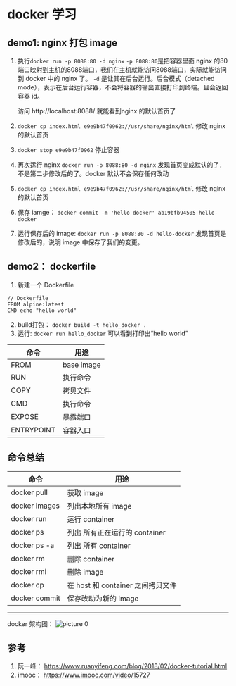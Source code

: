 # docker 学习

## demo1: nginx 打包 image
1. 执行`docker run -p 8088:80 -d nginx`
   `-p 8088:80`是把容器里面 nginx 的80端口映射到主机的8088端口，我们在主机就能访问8088端口，实际就能访问到 docker 中的 nginx 了。
   `-d` 是让其在后台运行。后台模式（detached mode），表示在后台运行容器，不会将容器的输出直接打印到终端。且会返回容器 id。

   访问 http://localhost:8088/ 就能看到nginx 的默认首页了
2. `docker cp index.html e9e9b47f0962://usr/share/nginx/html` 修改 nginx 的默认首页
3. `docker stop e9e9b47f0962` 停止容器
4. 再次运行 nginx `docker run -p 8088:80 -d nginx` 发现首页变成默认的了，不是第二步修改后的了。docker 默认不会保存任何改动
5. `docker cp index.html e9e9b47f0962://usr/share/nginx/html` 修改 nginx 的默认首页
6. 保存 iamge： `docker commit -m 'hello docker' ab19bfb94505 hello-docker`
7. 运行保存后的 image: `docker run -p 8088:80 -d hello-docker` 发现首页是修改后的，说明 image 中保存了我们的变更。

## demo2： dockerfile
1. 新建一个 Dockerfile
```docker
// Dockerfile
FROM alpine:latest
CMD echo "hello world"
```
2. build打包： `docker build -t hello_docker .`
3. 运行: `docker run hello_docker` 可以看到打印出“hello world”

| 命令  | 用途  |
|---|---|
| FROM  | base image  |
| RUN  | 执行命令  |
| COPY  | 拷贝文件  |
| CMD  |  执行命令 |
|  EXPOSE  | 暴露端口 |
|  ENTRYPOINT  | 容器入口 |

## 命令总结
| 命令  | 用途  |
|---|---|
| docker pull  | 获取 image  |
| docker images  |  列出本地所有 image  |
| docker run  |  运行 container  |
| docker  ps  |  列出 所有正在运行的 container  |
| docker  ps -a |  列出 所有 container  |
| docker  rm  |   删除 container  |
| docker  rmi  |  删除  image  |
| docker  cp  |  在 host 和 container 之间拷贝文件 |
| docker   commit  |   保存改动为新的 image |
---
docker 架构图：
![picture 0](https://cdn.jsdelivr.net/gh/bmxklYzj/bmxklYzj.github.io@master/demos/images/1f78ea5445df0a5463c08741d421abb5b79d8765c366c09e492ac5f8914c0aee.png)  

## 参考
1. 阮一峰： https://www.ruanyifeng.com/blog/2018/02/docker-tutorial.html
2. imooc： https://www.imooc.com/video/15727